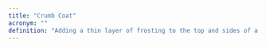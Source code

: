 ```yaml
---
title: "Crumb Coat"
acronym: ""
definition: "Adding a thin layer of frosting to the top and sides of a cake, providing a crumb-free coating; a base for the final, thicker, decorative layer of frosting."
---
```

